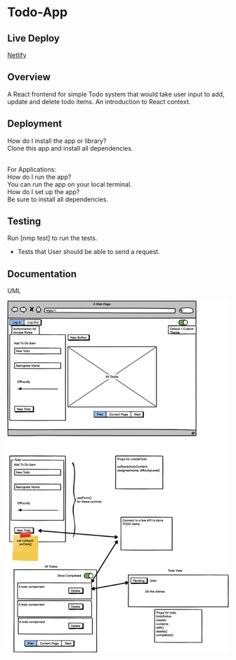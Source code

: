 # Todo-App

## Live Deploy

[Netlify](https://yamada-todo.netlify.app/)

## Overview

A React frontend for simple Todo system that would take user input to add, update and delete todo items. An introduction to React context.

## Deployment

How do I install the app or library?<br/>
Clone this app and install all dependencies.<br/>
<br/>

For Applications:<br/>
How do I run the app?<br/>
You can run the app on your local terminal.<br/>
How do I set up the app?<br/>
Be sure to install all dependencies.<br/>

## Testing

Run [nmp test] to run the tests.
- Tests that User should be able to send a request.

## Documentation

UML<br/>

![Lab31 UML](./images/Lab31-UML.png)
